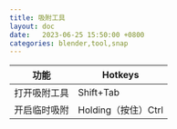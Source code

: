 ```yaml
---
title: 吸附工具
layout: doc
date:   2023-06-25 15:50:00 +0800
categories: blender,tool,snap
---
```

|功能|Hotkeys|
|---|---|
|打开吸附工具|Shift+Tab|
|开启临时吸附|Holding（按住）Ctrl|